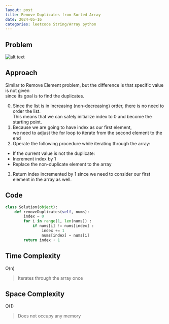 ```yaml
---
layout: post
title: Remove Duplicates from Sorted Array
date: 2024-05-16
categories: leetcode String/Array python
---
```

## Problem
![alt text](/blog/public/img/RemoveDuplicatesfromSortedArray.png)

## Approach
Similar to Remove Element problem, but the difference is that specific value is not given  
since its goal is to find the duplicates.

0. Since the list is in increasing (non-decreasing) order, there is no need to order the list.  
This means that we can safely initialize index to 0 and become the starting point.
1. Because we are going to have index as our first element,  
we need to adjust the for loop to iterate from the second element to the end
2. Operate the following procedure while iterating through the array:
- If the current value is not the duplicate: 
- Increment index by 1
- Replace the non-duplicate element to the array
3. Return index incremented by 1 since we need to consider our first element in the array as well.

## Code
```python
class Solution(object):
    def removeDuplicates(self, nums):
        index = 0
        for i in range(1, len(nums)) :
            if nums[i] != nums[index] :
                index += 1
                nums[index] = nums[i]
        return index + 1
```
## Time Complexity
O(n)
> Iterates through the array once 

## Space Complexity
O(1)
> Does not occupy any memory